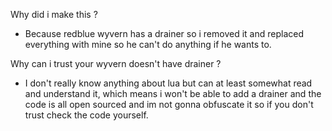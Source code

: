 Why did i make this ?
- Because redblue wyvern has a drainer so i removed it and replaced everything with mine so he can't do anything if he wants to.

Why can i trust your wyvern doesn't have drainer ?
- I don't really know anything about lua but can at least somewhat read and understand it, which means i won't be able to add a drainer and the code is all open sourced and im not gonna obfuscate it so if you don't trust check the code yourself.
